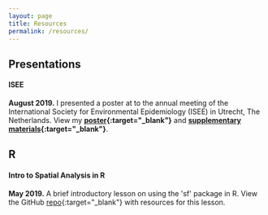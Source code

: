 ```yaml
---
layout: page
title: Resources
permalink: /resources/
---
```


## Presentations

#### ISEE
**August 2019.** I presented a poster at to the annual meeting of the International Society for Environmental Epidemiology (ISEE) in Utrecht, The Netherlands. View my **[poster](https://djxgonzalez.github.io/resources/201908_isee/isee_poster_final.png){:target="_blank"}** and **[supplementary materials](https://djxgonzalez.github.io/resources/201908_isee/supplementary_materials.html){:target="_blank"}**.

## R

#### Intro to Spatial Analysis in R
**May 2019.** A brief introductory lesson on using the 'sf' package in R. View the GitHub [repo](https://github.com/djxgonzalez/spatial-analysis-r){:target="_blank"} with resources for this lesson.
